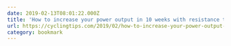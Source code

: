 ```yaml
---
date: 2019-02-13T08:01:22.000Z
title: 'How to increase your power output in 10 weeks with resistance training | CyclingTips'
url: https://cyclingtips.com/2019/02/how-to-increase-your-power-output-in-10-weeks-with-resistance-training/
category: bookmark
---
```

